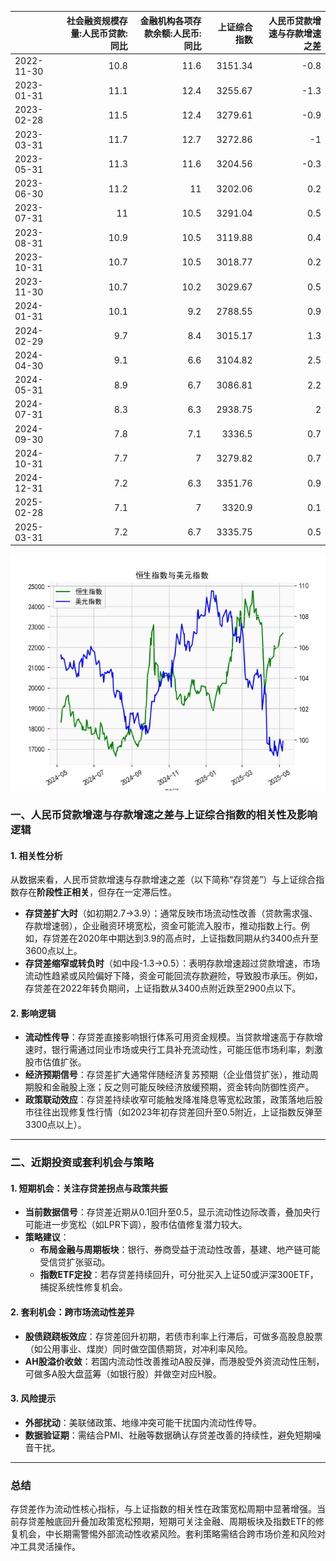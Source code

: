 |            |   社会融资规模存量:人民币贷款:同比 |   金融机构各项存款余额:人民币:同比 |   上证综合指数 |   人民币贷款增速与存款增速之差 |
|:-----------|-----------------------------------:|-----------------------------------:|---------------:|-------------------------------:|
| 2022-11-30 |                               10.8 |                               11.6 |        3151.34 |                           -0.8 |
| 2023-01-31 |                               11.1 |                               12.4 |        3255.67 |                           -1.3 |
| 2023-02-28 |                               11.5 |                               12.4 |        3279.61 |                           -0.9 |
| 2023-03-31 |                               11.7 |                               12.7 |        3272.86 |                           -1   |
| 2023-05-31 |                               11.3 |                               11.6 |        3204.56 |                           -0.3 |
| 2023-06-30 |                               11.2 |                               11   |        3202.06 |                            0.2 |
| 2023-07-31 |                               11   |                               10.5 |        3291.04 |                            0.5 |
| 2023-08-31 |                               10.9 |                               10.5 |        3119.88 |                            0.4 |
| 2023-10-31 |                               10.7 |                               10.5 |        3018.77 |                            0.2 |
| 2023-11-30 |                               10.7 |                               10.2 |        3029.67 |                            0.5 |
| 2024-01-31 |                               10.1 |                                9.2 |        2788.55 |                            0.9 |
| 2024-02-29 |                                9.7 |                                8.4 |        3015.17 |                            1.3 |
| 2024-04-30 |                                9.1 |                                6.6 |        3104.82 |                            2.5 |
| 2024-05-31 |                                8.9 |                                6.7 |        3086.81 |                            2.2 |
| 2024-07-31 |                                8.3 |                                6.3 |        2938.75 |                            2   |
| 2024-09-30 |                                7.8 |                                7.1 |        3336.5  |                            0.7 |
| 2024-10-31 |                                7.7 |                                7   |        3279.82 |                            0.7 |
| 2024-12-31 |                                7.2 |                                6.3 |        3351.76 |                            0.9 |
| 2025-02-28 |                                7.1 |                                7   |        3320.9  |                            0.1 |
| 2025-03-31 |                                7.2 |                                6.7 |        3335.75 |                            0.5 |

![图](RSI_USDX.png)



### 一、人民币贷款增速与存款增速之差与上证综合指数的相关性及影响逻辑

#### 1. **相关性分析**  
从数据来看，人民币贷款增速与存款增速之差（以下简称“存贷差”）与上证综合指数存在**阶段性正相关**，但存在一定滞后性。  
- **存贷差扩大时**（如初期2.7→3.9）：通常反映市场流动性改善（贷款需求强、存款增速弱），企业融资环境宽松，资金可能流入股市，推动指数上行。例如，存贷差在2020年中期达到3.9的高点时，上证指数同期从约3400点升至3600点以上。  
- **存贷差缩窄或转负时**（如中段-1.3→0.5）：表明存款增速超过贷款增速，市场流动性趋紧或风险偏好下降，资金可能回流存款避险，导致股市承压。例如，存贷差在2022年转负期间，上证指数从3400点附近跌至2900点以下。  

#### 2. **影响逻辑**  
- **流动性传导**：存贷差直接影响银行体系可用资金规模。当贷款增速高于存款增速时，银行需通过同业市场或央行工具补充流动性，可能压低市场利率，刺激股市估值扩张。  
- **经济预期信号**：存贷差扩大通常伴随经济复苏预期（企业借贷扩张），推动周期股和金融股上涨；反之则可能反映经济放缓预期，资金转向防御性资产。  
- **政策联动效应**：存贷差持续收窄可能触发降准降息等宽松政策，政策落地后股市往往出现修复性行情（如2023年初存贷差回升至0.5附近，上证指数反弹至3300点以上）。  

---

### 二、近期投资或套利机会与策略

#### 1. **短期机会：关注存贷差拐点与政策共振**  
- **当前数据信号**：存贷差近期从0.1回升至0.5，显示流动性边际改善，叠加央行可能进一步宽松（如LPR下调），股市估值修复潜力较大。  
- **策略建议**：  
  - **布局金融与周期板块**：银行、券商受益于流动性改善，基建、地产链可能受信贷扩张驱动。  
  - **指数ETF定投**：若存贷差持续回升，可分批买入上证50或沪深300ETF，捕捉系统性修复机会。  

#### 2. **套利机会：跨市场流动性差异**  
- **股债跷跷板效应**：存贷差回升初期，若债市利率上行滞后，可做多高股息股票（如公用事业、煤炭）同时做空国债期货，对冲利率风险。  
- **AH股溢价收敛**：若国内流动性改善推动A股反弹，而港股受外资流动性压制，可做多A股大盘蓝筹（如银行股）并做空对应H股。  

#### 3. **风险提示**  
- **外部扰动**：美联储政策、地缘冲突可能干扰国内流动性传导。  
- **数据验证期**：需结合PMI、社融等数据确认存贷差改善的持续性，避免短期噪音干扰。  

---

### 总结  
存贷差作为流动性核心指标，与上证指数的相关性在政策宽松周期中显著增强。当前存贷差触底回升叠加政策宽松预期，短期可关注金融、周期板块及指数ETF的修复机会，中长期需警惕外部流动性收紧风险。套利策略需结合跨市场价差和风险对冲工具灵活操作。